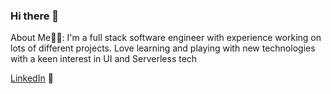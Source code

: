 ### Hi there 👋

About Me👨‍💻:
I'm a full stack software engineer with experience working on lots of different projects.
Love learning and playing with new technologies with a keen interest in UI and Serverless tech

<a href="https://www.linkedin.com/in/kenneth-neary-a7885596/">LinkedIn</a> 💼
